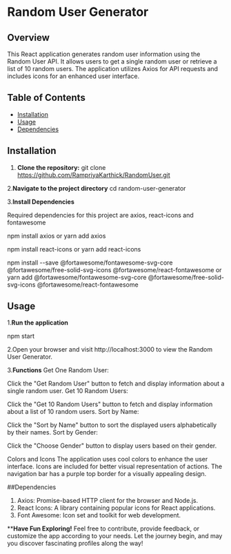 # Random User Generator

## Overview
This React application generates random user information using the Random User API. It allows users to get a single random user or retrieve a list of 10 random users. The application utilizes Axios for API requests and includes icons for an enhanced user interface.

## Table of Contents
- [Installation](#installation)
- [Usage](#usage)
- [Dependencies](#dependencies)


## Installation
1. **Clone the repository:**
   git clone https://github.com/RampriyaKarthick/RandomUser.git

2.**Navigate to the project directory**
   cd random-user-generator

3.**Install Dependencies**

Required dependencies for this project are axios, react-icons and fontawesome

   npm install axios 
or
   yarn add axios


   npm install react-icons 
or
   yarn add react-icons


   npm install --save @fortawesome/fontawesome-svg-core @fortawesome/free-solid-svg-icons @fortawesome/react-fontawesome
or
   yarn add @fortawesome/fontawesome-svg-core @fortawesome/free-solid-svg-icons @fortawesome/react-fontawesome

## Usage
1.**Run the application**

npm start

2.Open your browser and visit http://localhost:3000 to view the Random User Generator.

3.**Functions**
Get One Random User:

Click the "Get Random User" button to fetch and display information about a single random user.
Get 10 Random Users:

Click the "Get 10 Random Users" button to fetch and display information about a list of 10 random users.
Sort by Name:

Click the "Sort by Name" button to sort the displayed users alphabetically by their names.
Sort by Gender:

Click the "Choose Gender" button to display users based on their gender.

Colors and Icons
The application uses cool colors to enhance the user interface.
Icons are included for better visual representation of actions.
The navigation bar has a purple top border for a visually appealing design.

##Dependencies

1. Axios: Promise-based HTTP client for the browser and Node.js.
2. React Icons: A library containing popular icons for React applications.
3. Font Awesome: Icon set and toolkit for web development.


****Have Fun Exploring!**
Feel free to contribute, provide feedback, or customize the app according to your needs. Let the journey begin, and may you discover fascinating profiles along the way!








